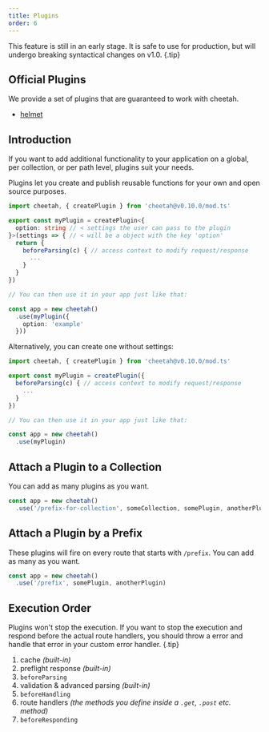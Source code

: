 ```yaml
---
title: Plugins
order: 6
---
```


This feature is still in an early stage. It is safe to use for production, but will undergo breaking syntactical changes on v1.0. {.tip}

## Official Plugins

We provide a set of plugins that are guaranteed to work with cheetah.

- [helmet](https://github.com/azurystudio/cheetah/blob/dev/guide/plugins/helmet.md)

## Introduction

If you want to add additional functionality to your application on a global, per collection, or per path level, plugins suit your needs.

Plugins let you create and publish reusable functions for your own and open source purposes.

```ts
import cheetah, { createPlugin } from 'cheetah@v0.10.0/mod.ts'

export const myPlugin = createPlugin<{
  option: string // < settings the user can pass to the plugin
}>(settings => { // < will be a object with the key 'option'
  return {
    beforeParsing(c) { // access context to modify request/response
      ...
    }
  }
})

// You can then use it in your app just like that:

const app = new cheetah()
  .use(myPlugin({
    option: 'example'
  }))
```

Alternatively, you can create one without settings:

```ts
import cheetah, { createPlugin } from 'cheetah@v0.10.0/mod.ts'

export const myPlugin = createPlugin({
  beforeParsing(c) { // access context to modify request/response
    ...
  }
})

// You can then use it in your app just like that:

const app = new cheetah()
  .use(myPlugin)
```

## Attach a Plugin to a Collection

You can add as many plugins as you want.

```ts
const app = new cheetah()
  .use('/prefix-for-collection', someCollection, somePlugin, anotherPlugin)
```

## Attach a Plugin by a Prefix

These plugins will fire on every route that starts with `/prefix`. You can add as many as you want.

```ts
const app = new cheetah()
  .use('/prefix', somePlugin, anotherPlugin)
```

## Execution Order

Plugins won't stop the execution. If you want to stop the execution and respond before the actual route handlers, you should throw a error and handle that error in your custom error handler. {.tip}

1. cache *(built-in)*
2. preflight response *(built-in)*
3. `beforeParsing`
4. validation & advanced parsing *(built-in)*
6. `beforeHandling`
7. route handlers *(the methods you define inside a `.get`, `.post` etc. method)*
8. `beforeResponding`
